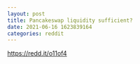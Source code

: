 ```yaml
--- 
layout: post 
title: Pancakeswap liquidity sufficient? 
date: 2021-06-16 1623839164 
categories: reddit 
--- 
```

https://redd.it/o11of4